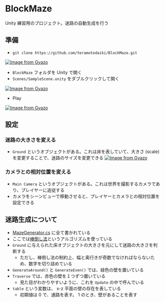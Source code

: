 # BlockMaze

Unity 練習用のプロジェクト。迷路の自動生成を行う

## 準備

- `git clone https://github.com/teramotodaiki/BlockMaze.git`

[![Image from Gyazo](https://i.gyazo.com/ed53d757da2fc825d64cd37f53373729.gif)](https://gyazo.com/ed53d757da2fc825d64cd37f53373729)

- `BlockMaze` フォルダを Unity で開く
- `Scenes/SampleScene.unity` をダブルクリックして開く

[![Image from Gyazo](https://i.gyazo.com/7f007b54853107c2785addb948a486ff.gif)](https://gyazo.com/7f007b54853107c2785addb948a486ff)

- Play

[![Image from Gyazo](https://i.gyazo.com/2caef1b419c8687018bdf5826fe2931f.png)](https://gyazo.com/2caef1b419c8687018bdf5826fe2931f)

## 設定

### 迷路の大きさを変える

- `Ground` というオブジェクトがある。これは床を表していて、大きさ (scale) を変更することで、迷路のサイズを変更できる
[![Image from Gyazo](https://i.gyazo.com/76a4a1d796664559369f749cbd0eb727.gif)](https://gyazo.com/76a4a1d796664559369f749cbd0eb727)

### カメラとの相対位置を変える

- `Main Camera` というオブジェクトがある。これは世界を撮影するカメラであり、プレイヤーに追従する
- カメラをシーンビューで移動させると、プレイヤーとカメラとの相対位置を設定できる
 
## 迷路生成について

- [MazeGenerator.cs](/Assets/MazeGenerator.cs) に全て書かれている
- ここでは[棒倒し法](http://algoful.com/Archive/Algorithm/MazeBar)というアルゴリズムを使っている
- `Ground` に与えられた床オブジェクトの大きさを元にして迷路の大きさを判断する
  - ただし、棒倒し法の制約上、幅と奥行きが奇数でなければならないため、数字を切り詰めている
- `GenerateAround()` と `GenerateEven()` では、緑色の壁を置いている
- `Traverse` では、赤色の壁を１つずつ置いている
  - 見た目がわかりやすいように、これを `Update` の中で呼んでいる
- `table` という変数は、 x-z 平面の壁の存在を表している
  - 初期値は 0 で、通路を表す。 1 のとき、壁があることを表す
 
 

